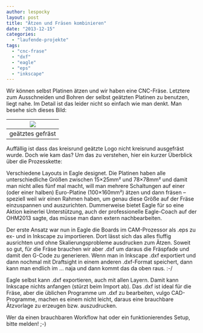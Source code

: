 ```yaml
---
author: lespocky
layout: post
title: "Ätzen und Fräsen kombinieren"
date: "2013-12-15"
categories: 
  - "laufende-projekte"
tags: 
  - "cnc-frase"
  - "dxf"
  - "eagle"
  - "eps"
  - "inkscape"
---
```


Wir können selbst Platinen ätzen und wir haben eine CNC-Fräse. Letztere zum Ausschneiden und Bohren der selbst geätzten Platinen zu benutzen, liegt nahe. Im Detail ist das leider nicht so einfach wie man denkt. Man besehe sich dieses Bild:

| ![](https://cdn.netz39.de/img/post-img/2013/eagle-eps-inkscape-dxf-fräse.jpg) |
|:--:|
| geätztes gefräst |

Auffällig ist dass das kreisrund geätzte Logo nicht kreisrund ausgefräst wurde. Doch wie kam das? Um das zu verstehen, hier ein kurzer Überblick über die Prozesskette:

Verschiedene Layouts in Eagle designet. Die Platinen haben alle unterschiedliche Größen zwischen 15×25mm² und 78×78mm² und damit man nicht alles fünf mal macht, will man mehrere Schaltungen auf einer (oder einer halben) Euro-Platine (100×160mm²) ätzen und dann fräsen – speziell weil wir einen Rahmen haben, um genau diese Größe auf der Fräse einzuspannen und auszurichten. Dummerweise bietet Eagle für so eine Aktion keinerlei Unterstützung, auch der professionelle Eagle-Coach auf der OHM2013 sagte, das müsse man dann extern nachbearbeiten.

Der erste Ansatz war nun in Eagle die Boards im CAM-Prozessor als .eps zu ex- und in Inkscape zu importieren. Dort lässt sich das alles fluffig ausrichten und ohne Skalierungsprobleme ausdrucken zum Ätzen. Soweit so gut, für die Fräse brauchen wir aber .dxf um daraus die Fräspfade und damit den G-Code zu generieren. Wenn man in Inkscape .dxf exportiert und dann nochmal mit Draftsight in einem anderen .dxf-Format speichert, dann kann man endlich im … naja und dann kommt das da oben raus. :-/

Eagle selbst kann .dxf exportieren, auch mit allen Layern. Damit kann Inkscape nichts anfangen (stürzt beim Import ab). Das .dxf ist ideal für die Fräse, aber die üblichen Programme um .dxf zu bearbeiten, vulgo CAD-Programme, machen es einem nicht leicht, daraus eine brauchbare Ätzvorlage zu erzeugen bzw. auszudrucken.

Wer da einen brauchbaren Workflow hat oder ein funktionierendes Setup, bitte melden! ;-)
